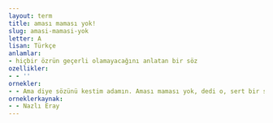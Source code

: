 ```yaml
---
layout: term
title: aması maması yok!
slug: amasi-mamasi-yok
letter: A
lisan: Türkçe
anlamlar:
- hiçbir özrün geçerli olamayacağını anlatan bir söz
ozellikler:
- - ''
ornekler:
- - Ama diye sözünü kestim adamın. Aması maması yok, dedi o, sert bir sesle. Niye istifa etmedin?
orneklerkaynak:
- - Nazlı Eray
---
```

